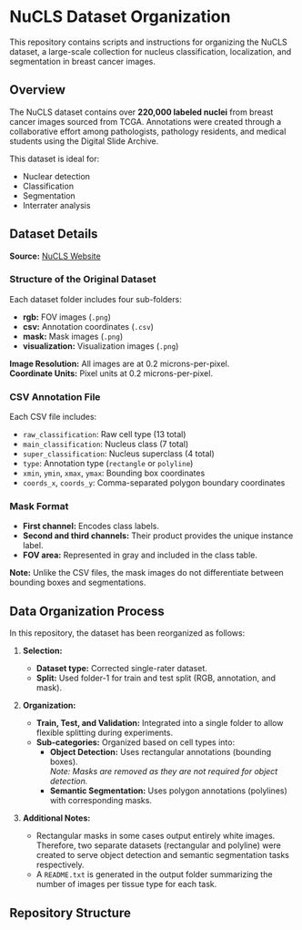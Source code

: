 # NuCLS Dataset Organization

This repository contains scripts and instructions for organizing the NuCLS dataset, a large-scale collection for nucleus classification, localization, and segmentation in breast cancer images.

## Overview

The NuCLS dataset contains over **220,000 labeled nuclei** from breast cancer images sourced from TCGA. Annotations were created through a collaborative effort among pathologists, pathology residents, and medical students using the Digital Slide Archive.

This dataset is ideal for:
- Nuclear detection
- Classification
- Segmentation
- Interrater analysis

## Dataset Details

**Source:** [NuCLS Website](https://sites.google.com/view/nucls/home)

### Structure of the Original Dataset

Each dataset folder includes four sub-folders:
- **rgb:** FOV images (`.png`)
- **csv:** Annotation coordinates (`.csv`)
- **mask:** Mask images (`.png`)
- **visualization:** Visualization images (`.png`)

**Image Resolution:** All images are at 0.2 microns-per-pixel.  
**Coordinate Units:** Pixel units at 0.2 microns-per-pixel.

### CSV Annotation File

Each CSV file includes:
- `raw_classification`: Raw cell type (13 total)
- `main_classification`: Nucleus class (7 total)
- `super_classification`: Nucleus superclass (4 total)
- `type`: Annotation type (`rectangle` or `polyline`)
- `xmin`, `ymin`, `xmax`, `ymax`: Bounding box coordinates
- `coords_x`, `coords_y`: Comma-separated polygon boundary coordinates

### Mask Format

- **First channel:** Encodes class labels.
- **Second and third channels:** Their product provides the unique instance label.
- **FOV area:** Represented in gray and included in the class table.

**Note:** Unlike the CSV files, the mask images do not differentiate between bounding boxes and segmentations.

## Data Organization Process

In this repository, the dataset has been reorganized as follows:

1. **Selection:**
   - **Dataset type:** Corrected single-rater dataset.
   - **Split:** Used folder-1 for train and test split (RGB, annotation, and mask).

2. **Organization:**
   - **Train, Test, and Validation:** Integrated into a single folder to allow flexible splitting during experiments.
   - **Sub-categories:** Organized based on cell types into:
     - **Object Detection:** Uses rectangular annotations (bounding boxes).  
       *Note: Masks are removed as they are not required for object detection.*
     - **Semantic Segmentation:** Uses polygon annotations (polylines) with corresponding masks.

3. **Additional Notes:**
   - Rectangular masks in some cases output entirely white images. Therefore, two separate datasets (rectangular and polyline) were created to serve object detection and semantic segmentation tasks respectively.
   - A `README.txt` is generated in the output folder summarizing the number of images per tissue type for each task.

## Repository Structure

